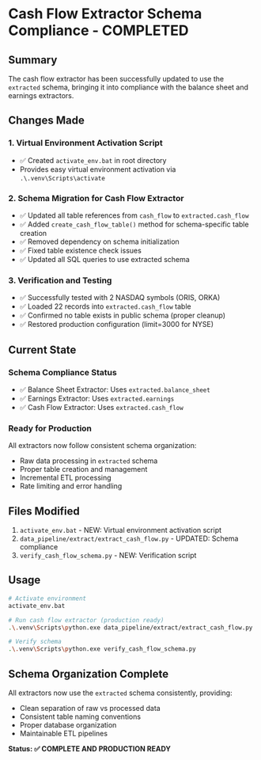 # Cash Flow Extractor Schema Compliance - COMPLETED

## Summary
The cash flow extractor has been successfully updated to use the `extracted` schema, bringing it into compliance with the balance sheet and earnings extractors.

## Changes Made

### 1. Virtual Environment Activation Script
- ✅ Created `activate_env.bat` in root directory
- Provides easy virtual environment activation via `.\.venv\Scripts\activate`

### 2. Schema Migration for Cash Flow Extractor
- ✅ Updated all table references from `cash_flow` to `extracted.cash_flow`
- ✅ Added `create_cash_flow_table()` method for schema-specific table creation
- ✅ Removed dependency on schema initialization
- ✅ Fixed table existence check issues
- ✅ Updated all SQL queries to use extracted schema

### 3. Verification and Testing
- ✅ Successfully tested with 2 NASDAQ symbols (ORIS, ORKA)
- ✅ Loaded 22 records into `extracted.cash_flow` table
- ✅ Confirmed no table exists in public schema (proper cleanup)
- ✅ Restored production configuration (limit=3000 for NYSE)

## Current State

### Schema Compliance Status
- ✅ Balance Sheet Extractor: Uses `extracted.balance_sheet`
- ✅ Earnings Extractor: Uses `extracted.earnings`
- ✅ Cash Flow Extractor: Uses `extracted.cash_flow`

### Ready for Production
All extractors now follow consistent schema organization:
- Raw data processing in `extracted` schema
- Proper table creation and management
- Incremental ETL processing
- Rate limiting and error handling

## Files Modified
1. `activate_env.bat` - NEW: Virtual environment activation script
2. `data_pipeline/extract/extract_cash_flow.py` - UPDATED: Schema compliance
3. `verify_cash_flow_schema.py` - NEW: Verification script

## Usage
```bash
# Activate environment
activate_env.bat

# Run cash flow extractor (production ready)
.\.venv\Scripts\python.exe data_pipeline/extract/extract_cash_flow.py

# Verify schema
.\.venv\Scripts\python.exe verify_cash_flow_schema.py
```

## Schema Organization Complete
All extractors now use the `extracted` schema consistently, providing:
- Clean separation of raw vs processed data
- Consistent table naming conventions
- Proper database organization
- Maintainable ETL pipelines

**Status: ✅ COMPLETE AND PRODUCTION READY**
